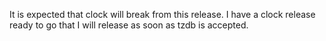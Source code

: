 It is expected that clock will break from this release. I have a clock release ready to go that I will release as soon as tzdb is accepted.
